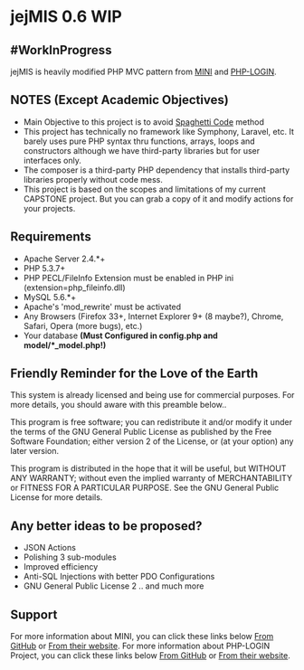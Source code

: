 # jejMIS 0.6 WIP
## #WorkInProgress

jejMIS is heavily modified PHP MVC pattern from [MINI](http://www.php-mini.com) and [PHP-LOGIN](http://www.php-login.net/).

## NOTES (Except Academic Objectives)

- Main Objective to this project is to avoid [Spaghetti Code](https://en.wikipedia.org/wiki/Spaghetti_code) method
- This project has technically no framework like Symphony, Laravel, etc.
  It barely uses pure PHP syntax thru functions, arrays, loops and constructors although we have third-party libraries but for user interfaces only.
- The composer is a third-party PHP dependency that installs third-party libraries properly without code mess.
- This project is based on the scopes and limitations of my current CAPSTONE project. But you can grab a copy of it and modify actions for your projects.

## Requirements

- Apache Server 2.4.*+
- PHP 5.3.7+
- PHP PECL/FileInfo Extension must be enabled in PHP ini (extension=php_fileinfo.dll)
- MySQL 5.6.*+
- Apache's 'mod_rewrite' must be activated
- Any Browsers (Firefox 33+, Internet Explorer 9+ (8 maybe?), Chrome, Safari, Opera (more bugs), etc.)
- Your database **(Must Configured in config.php and model/*_model.php!)**

## Friendly Reminder for the Love of the Earth

This system is already licensed and being use for commercial purposes.
For more details, you should aware with this preamble below..

This program is free software; you can redistribute it and/or modify it under
the terms of the GNU General Public License as published by the Free Software
Foundation; either version 2 of the License, or (at your option) any later version.

This program is distributed in the hope that it will be useful, but WITHOUT ANY
WARRANTY; without even the implied warranty of MERCHANTABILITY or FITNESS FOR A
PARTICULAR PURPOSE. See the GNU General Public License for more details.

## Any better ideas to be proposed?

- JSON Actions
- Polishing 3 sub-modules
- Improved efficiency
- Anti-SQL Injections with better PDO Configurations
- GNU General Public License 2
.. and much more

## Support

For more information about MINI, you can click these links below
[From GitHub](https://www.github.com/panique/mini) or [From their website](http://www.php-mini.com/).
For more information about PHP-LOGIN Project, you can click these links below
[From GitHub](https://www.github.com/panique/huge) or [From their website](http://www.php-login.net/).